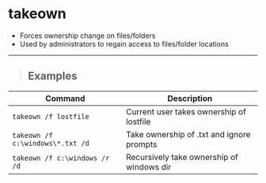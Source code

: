 # takeown

- Forces ownership change on files/folders
- Used by administrators to regain access to files/folder locations

---

> ## **Examples**


| **Command** | **Description** |
|-------------|-----------------|
| `takeown /f lostfile` | Current user takes ownership of lostfile |
| `takeown /f c:\windows\*.txt /d` | Take ownership of .txt and ignore prompts |
| `takeown /f c:\windows /r /d` | Recursively take ownership of windows dir |